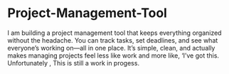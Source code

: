 # Project-Management-Tool
I am building a project management tool that keeps everything organized without the headache. 
You can track tasks, set deadlines, and see what everyone’s working on—all in one place. 
It’s simple, clean, and actually makes managing projects feel less like work and more like, ‘I’ve got this.
Unfortunately , This is still a work in progess.
